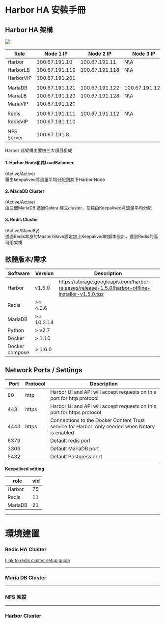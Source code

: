 # Harbor HA 安裝手冊

## Harbor HA 架構
![](https://i.imgur.com/ZcNEr5A.png)



| Role     | Node 1 IP     | Node 2 IP     | Node 3 IP    |
| -------- | ------------- | ------------- | ------------ | 
| Harbor   | 100.67.191.10 | 100.67.191.11 | N\A          |
| HarborLB | 100.67.191.119| 100.67.191.118| N\A          |
| HarborVIP| 100.67.191.201|               |              |
||||
| MariaDB  | 100.67.191.121| 100.67.191.122|100.67.191.123|
| MariaLB  | 100.67.191.129| 100.67.191.128| N\A          |
| MariaVIP | 100.67.191.120|               |              |
||||
| Redis    | 100.67.191.111| 100.67.191.112| N\A          |
| RedisVIP | 100.67.191.110|               |              |
||||
|NFS Server| 100.67.191.8  |               |              |

Harbor 此架構主要由三大項目組成   
#### 1. Harbor Node和其LoadBalancer   
(Active/Active)  
藉由keepalived將流量平均分配到其下Harbor Node  

#### 2. MariaDB Cluster  
(Active/Active)  
由三個MariaDB 透過Galera 建立cluster，在藉由Keepalived將流量平均分配  

#### 3. Redis Cluster
(Active/StandBy)  
透過Redis本身的Master/Slave設定加上Keepalived的腳本設計，達到Redis的高可用架構  

## 軟體版本/需求  


| Software | Version  | Description |
| -------- | -------- | ----------- |
| Harbor   | v1.5.0   | https://storage.googleapis.com/harbor-releases/release-1.5.0/harbor-offline-installer-v1.5.0.tgz |
| Redis    | >= 4.0.6   |             |
| MariaDB  | >= 10.2.14 |             |
| Python   | > v2.7   |             |
| Docker   | > 1.10   |             |
| Docker compose| > 1.6.0 |         |

## Network Ports / Settings  

| Port   | Protocol  | Description |
| -----  | --------  | ----------- |
| 80     | http  | Harbor UI and API will accept requests on this port for http protocol |
| 443    | https | Harbor UI and API will accept requests on this port for https protocol |
| 4443   | https | Connections to the Docker Content Trust service for Harbor, only needed when Notary is enabled|
| 6379   |    | Default redis port |
| 3306   |    | Default MariaDB port |
| 5432   |    | Default Postgress port |

**Keepalived setting**  

|role|vid|
|----|---|
|Harbor| 75 |
|Redis| 11 |
|MariaDB| 21 |


---


# 環境建置  
### Redis HA Cluster  
[Link to redis cluster setup guide](https://github.com/mJace/HarborHA/blob/master/redis)  


---


### Maria DB Cluster  






---


### NFS 架設  





---


### Harbor Cluster  
